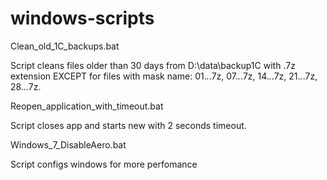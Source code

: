 # windows-scripts
Clean_old_1C_backups.bat

Script cleans files older than 30 days from D:\data\backup1C with .7z extension EXCEPT for files with mask name: 01.*.*.7z, 07.*.*.7z, 14.*.*.7z, 21.*.*.7z, 28.*.*.7z.

Reopen_application_with_timeout.bat

Script closes app and starts new with 2 seconds timeout.

Windows_7_DisableAero.bat

Script configs windows for more perfomance
